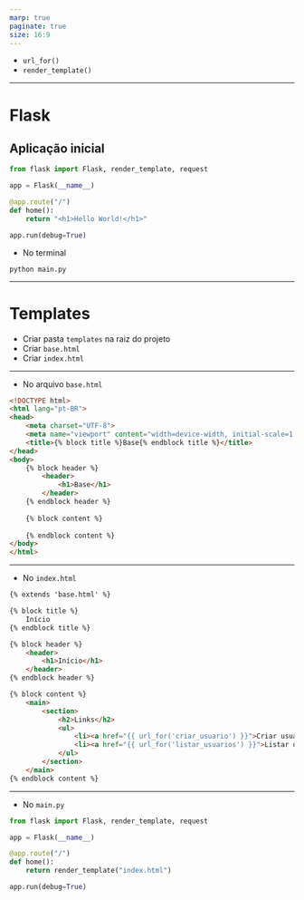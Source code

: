 ```yaml
---
marp: true
paginate: true
size: 16:9
---
```


- `url_for()`
- `render_template()`

---
# Flask 
## Aplicação inicial
```python
from flask import Flask, render_template, request

app = Flask(__name__)

@app.route("/")
def home():
    return "<h1>Hello World!</h1>"

app.run(debug=True)
```
- No terminal
```shell
python main.py
```

---
# Templates
- Criar pasta `templates` na raiz do projeto
- Criar `base.html`
- Criar `index.html`

---
- No arquivo `base.html`
```html
<!DOCTYPE html>
<html lang="pt-BR">
<head>
    <meta charset="UTF-8">
    <meta name="viewport" content="width=device-width, initial-scale=1.0">
    <title>{% block title %}Base{% endblock title %}</title>
</head>
<body>
    {% block header %}
        <header>
            <h1>Base</h1>
        </header>
    {% endblock header %}
    
    {% block content %}
            
    {% endblock content %}
</body>
</html>
```

---
- No `index.html`
```html
{% extends 'base.html' %}

{% block title %}
    Início
{% endblock title %}

{% block header %}
    <header>
        <h1>Início</h1>
    </header>
{% endblock header %}

{% block content %}
    <main>
        <section>
            <h2>Links</h2>
            <ul>
                <li><a href="{{ url_for('criar_usuario') }}">Criar usuário</a></li>
                <li><a href="{{ url_for('listar_usuarios') }}">Listar usuário</a></li>
            </ul>
        </section>
    </main>
{% endblock content %}
```

---
- No `main.py`
```python
from flask import Flask, render_template, request

app = Flask(__name__)

@app.route("/")
def home():
    return render_template("index.html")

app.run(debug=True)
```